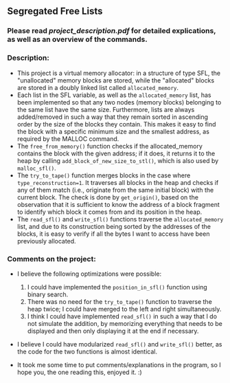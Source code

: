 ## Segregated Free Lists

### Please read *project_description.pdf* for detailed explications, as well as an overview of the commands.

### Description:

* This project is a virtual memory allocator: in a structure of type SFL, the "unallocated" memory blocks are stored, while the "allocated" blocks are stored in a doubly linked list called `allocated_memory`.
* Each list in the SFL variable, as well as the `allocated_memory` list, has been implemented so that any two nodes (memory blocks) belonging to the same list have the same size. Furthermore, lists are always added/removed in such a way that they remain sorted in ascending order by the size of the blocks they contain. This makes it easy to find the block with a specific minimum size and the smallest address, as required by the MALLOC command.
* The `free_from_memory()` function checks if the allocated_memory contains the block with the given address; if it does, it returns it to the heap by calling `add_block_of_new_size_to_stl()`, which is also used by `malloc_sfl()`.
* The `try_to_tape()` function merges blocks in the case where `type_reconstruction=1`. It traverses all blocks in the heap and checks if any of them match (i.e., originate from the same initial block) with the current block. The check is done by `get_origin()`, based on the observation that it is sufficient to know the address of a block fragment to identify which block it comes from and its position in the heap.
* The `read_sfl()` and `write_sfl()` functions traverse the `allocated_memory` list, and due to its construction being sorted by the addresses of the blocks, it is easy to verify if all the bytes I want to access have been previously allocated.

### Comments on the project:

* I believe the following optimizations were possible:
    1. I could have implemented the `position_in_sfl()` function using binary search.
    2. There was no need for the `try_to_tape()` function to traverse the heap twice; I could have merged to the left and right simultaneously.
    3. I think I could have implemented `read_sfl()` in such a way that I do not simulate the addition, by memorizing everything that needs to be displayed and then only displaying it at the end if necessary.
* I believe I could have modularized `read_sfl()` and `write_sfl()` better, as the code for the two functions is almost identical.

* It took me some time to put comments/explanations in the program, so I hope you, the one reading this, enjoyed it. :)
